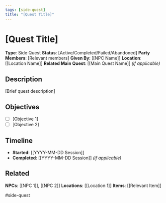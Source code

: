 ```yaml
---
tags: [side-quest]
title: "[Quest Title]"
---
```


# [Quest Title]

**Type**: Side Quest
**Status**: [Active/Completed/Failed/Abandoned]
**Party Members**: [Relevant members]
**Given By**: [[NPC Name]]
**Location**: [[Location Name]]
**Related Main Quest**: [[Main Quest Name]] *(if applicable)*

## Description

[Brief quest description]

## Objectives

- [ ] [Objective 1]
- [ ] [Objective 2]

## Timeline

- **Started**: [[YYYY-MM-DD Session]]
- **Completed**: [[YYYY-MM-DD Session]] *(if applicable)*

## Related

**NPCs**: [[NPC 1]], [[NPC 2]]
**Locations**: [[Location 1]]
**Items**: [[Relevant Item]]

#side-quest
